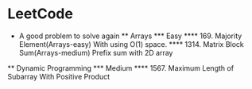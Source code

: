 # LeetCode

* A good problem to solve again
 ** Arrays
 *** Easy
 **** 169. Majority Element(Arrays-easy) With using O(1) space.
 **** 1314. Matrix Block Sum(Arrays-medium) Prefix sum with 2D array

 ** Dynamic Programming
 *** Medium
 **** 1567. Maximum Length of Subarray With Positive Product

